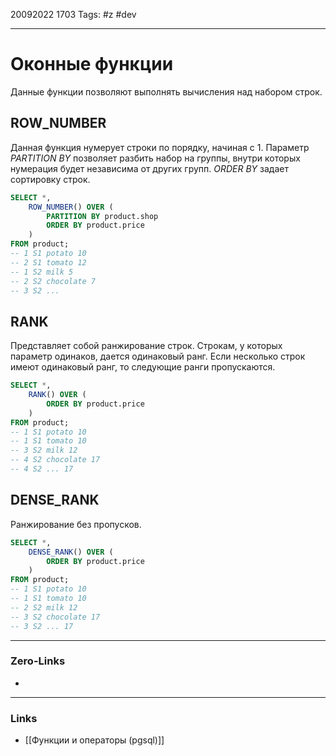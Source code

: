 20092022 1703
Tags: #z #dev

---
# Оконные функции

Данные функции позволяют выполнять вычисления над набором строк.

## ROW_NUMBER

Данная функция нумерует строки по порядку, начиная с 1. Параметр *PARTITION BY* позволяет разбить набор на группы, внутри которых нумерация будет независима от других групп. *ORDER BY* задает сортировку строк.

```sql
SELECT *,
    ROW_NUMBER() OVER (
        PARTITION BY product.shop
        ORDER BY product.price
    )
FROM product;
-- 1 S1 potato 10
-- 2 S1 tomato 12
-- 1 S2 milk 5
-- 2 S2 chocolate 7
-- 3 S2 ...
```

## RANK

Представляет собой ранжирование строк. Строкам, у которых параметр одинаков, дается одинаковый ранг. Если несколько строк имеют одинаковый ранг, то следующие ранги пропускаются.

```sql
SELECT *,
    RANK() OVER (
        ORDER BY product.price
    )
FROM product;
-- 1 S1 potato 10
-- 1 S1 tomato 10
-- 3 S2 milk 12
-- 4 S2 chocolate 17
-- 4 S2 ... 17
```

## DENSE_RANK

Ранжирование без пропусков.

```sql
SELECT *,
    DENSE_RANK() OVER (
        ORDER BY product.price
    )
FROM product;
-- 1 S1 potato 10
-- 1 S1 tomato 10
-- 2 S2 milk 12
-- 3 S2 chocolate 17
-- 3 S2 ... 17
```

---
### Zero-Links
- 

---
### Links
- [[Функции и операторы (pgsql)]]
